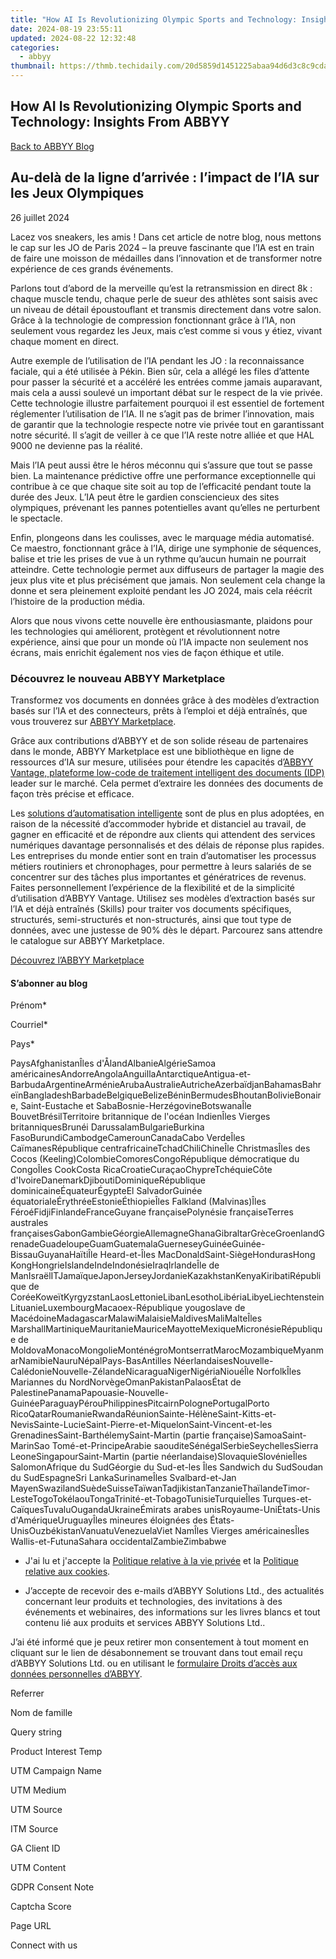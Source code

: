 ```yaml
---
title: "How AI Is Revolutionizing Olympic Sports and Technology: Insights From ABBYY"
date: 2024-08-19 23:55:11
updated: 2024-08-22 12:32:48
categories:
  - abbyy
thumbnail: https://thmb.techidaily.com/20d5859d1451225abaa94d6d3c8c9cdada02fd525d9a47948cb889f866ae7774.jpg
---
```


## How AI Is Revolutionizing Olympic Sports and Technology: Insights From ABBYY

[Back to ABBYY Blog](https://tools.techidaily.com/abbyy/products/)

## Au-delà de la ligne d’arrivée : l’impact de l’IA sur les Jeux Olympiques

26 juillet 2024

Lacez vos sneakers, les amis ! Dans cet article de notre blog, nous mettons le cap sur les JO de Paris 2024 – la preuve fascinante que l’IA est en train de faire une moisson de médailles dans l’innovation et de transformer notre expérience de ces grands événements.

Parlons tout d’abord de la merveille qu’est la retransmission en direct 8k : chaque muscle tendu, chaque perle de sueur des athlètes sont saisis avec un niveau de détail époustouflant et transmis directement dans votre salon. Grâce à la technologie de compression fonctionnant grâce à l’IA, non seulement vous regardez les Jeux, mais c’est comme si vous y étiez, vivant chaque moment en direct. 

Autre exemple de l’utilisation de l’IA pendant les JO : la reconnaissance faciale, qui a été utilisée à Pékin. Bien sûr, cela a allégé les files d’attente pour passer la sécurité et a accéléré les entrées comme jamais auparavant, mais cela a aussi soulevé un important débat sur le respect de la vie privée. Cette technologie illustre parfaitement pourquoi il est essentiel de fortement réglementer l’utilisation de l’IA. Il ne s’agit pas de brimer l’innovation, mais de garantir que la technologie respecte notre vie privée tout en garantissant notre sécurité. Il s’agit de veiller à ce que l’IA reste notre alliée et que HAL 9000 ne devienne pas la réalité. 

Mais l’IA peut aussi être le héros méconnu qui s’assure que tout se passe bien. La maintenance prédictive offre une performance exceptionnelle qui contribue à ce que chaque site soit au top de l’efficacité pendant toute la durée des Jeux. L’IA peut être le gardien consciencieux des sites olympiques, prévenant les pannes potentielles avant qu’elles ne perturbent le spectacle. 

Enfin, plongeons dans les coulisses, avec le marquage média automatisé. Ce maestro, fonctionnant grâce à l’IA, dirige une symphonie de séquences, balise et trie les prises de vue à un rythme qu’aucun humain ne pourrait atteindre. Cette technologie permet aux diffuseurs de partager la magie des jeux plus vite et plus précisément que jamais. Non seulement cela change la donne et sera pleinement exploité pendant les JO 2024, mais cela réécrit l’histoire de la production média. 

Alors que nous vivons cette nouvelle ère enthousiasmante, plaidons pour les technologies qui améliorent, protègent et révolutionnent notre expérience, ainsi que pour un monde où l’IA impacte non seulement nos écrans, mais enrichit également nos vies de façon éthique et utile.

### Découvrez le nouveau ABBYY Marketplace

Transformez vos documents en données grâce à des modèles d’extraction basés sur l’IA et des connecteurs, prêts à l’emploi et déjà entraînés, que vous trouverez sur [ABBYY Marketplace](https://tools.techidaily.com/abbyy/products/). 

Grâce aux contributions d’ABBYY et de son solide réseau de partenaires dans le monde, ABBYY Marketplace est une bibliothèque en ligne de ressources d’IA sur mesure, utilisées pour étendre les capacités d’[ABBYY Vantage, plateforme low-code de traitement intelligent des documents (IDP)](https://tools.techidaily.com/abbyy/products/) leader sur le marché. Cela permet d’extraire les données des documents de façon très précise et efficace. 

Les [solutions d’automatisation intelligente](https://tools.techidaily.com/abbyy/products/) sont de plus en plus adoptées, en raison de la nécessité d’accommoder hybride et distanciel au travail, de gagner en efficacité et de répondre aux clients qui attendent des services numériques davantage personnalisés et des délais de réponse plus rapides. Les entreprises du monde entier sont en train d’automatiser les processus métiers routiniers et chronophages, pour permettre à leurs salariés de se concentrer sur des tâches plus importantes et génératrices de revenus. Faites personnellement l’expérience de la flexibilité et de la simplicité d’utilisation d’ABBYY Vantage. Utilisez ses modèles d’extraction basés sur l’IA et déjà entraînés (Skills) pour traiter vos documents spécifiques, structurés, semi-structurés et non-structurés, ainsi que tout type de données, avec une justesse de 90% dès le départ. Parcourez sans attendre le catalogue sur ABBYY Marketplace. 

[Découvrez l’ABBYY Marketplace](https://tools.techidaily.com/abbyy/products/)

#### S’abonner au blog

Prénom\*

Courriel\*

Pays\*

PaysAfghanistanÎles d'ÅlandAlbanieAlgérieSamoa américainesAndorreAngolaAnguillaAntarctiqueAntigua-et-BarbudaArgentineArménieArubaAustralieAutricheAzerbaïdjanBahamasBahreïnBangladeshBarbadeBelgiqueBelizeBéninBermudesBhoutanBolivieBonaire, Saint-Eustache et SabaBosnie-HerzégovineBotswanaÎle BouvetBrésilTerritoire britannique de l'océan IndienÎles Vierges britanniquesBrunéi DarussalamBulgarieBurkina FasoBurundiCambodgeCamerounCanadaCabo VerdeÎles CaïmanesRépublique centrafricaineTchadChiliChineÎle ChristmasÎles des Cocos (Keeling)ColombieComoresCongoRépublique démocratique du CongoÎles CookCosta RicaCroatieCuraçaoChypreTchéquieCôte d'IvoireDanemarkDjiboutiDominiqueRépublique dominicaineÉquateurÉgypteEl SalvadorGuinée équatorialeÉrythréeEstonieÉthiopieÎles Falkland (Malvinas)Îles FéroéFidjiFinlandeFranceGuyane françaisePolynésie françaiseTerres australes françaisesGabonGambieGéorgieAllemagneGhanaGibraltarGrèceGroenlandGrenadeGuadeloupeGuamGuatemalaGuerneseyGuinéeGuinée-BissauGuyanaHaïtiÎle Heard-et-Îles MacDonaldSaint-SiègeHondurasHong KongHongrieIslandeIndeIndonésieIraqIrlandeÎle de ManIsraëlITJamaïqueJaponJerseyJordanieKazakhstanKenyaKiribatiRépublique de CoréeKoweïtKyrgyzstanLaosLettonieLibanLesothoLibériaLibyeLiechtensteinLituanieLuxembourgMacaoex-République yougoslave de MacédoineMadagascarMalawiMalaisieMaldivesMaliMalteÎles MarshallMartiniqueMauritanieMauriceMayotteMexiqueMicronésieRépublique de MoldovaMonacoMongolieMonténégroMontserratMarocMozambiqueMyanmarNamibieNauruNépalPays-BasAntilles NéerlandaisesNouvelle-CalédonieNouvelle-ZélandeNicaraguaNigerNigériaNiouéÎle NorfolkÎles Mariannes du NordNorvègeOmanPakistanPalaosÉtat de PalestinePanamaPapouasie-Nouvelle-GuinéeParaguayPérouPhilippinesPitcairnPolognePortugalPorto RicoQatarRoumanieRwandaRéunionSainte-HélèneSaint-Kitts-et-NevisSainte-LucieSaint-Pierre-et-MiquelonSaint-Vincent-et-les GrenadinesSaint-BarthélemySaint-Martin (partie française)SamoaSaint-MarinSao Tomé-et-PrincipeArabie saouditeSénégalSerbieSeychellesSierra LeoneSingapourSaint-Martin (partie néerlandaise)SlovaquieSlovénieÎles SalomonAfrique du SudGéorgie du Sud-et-les Îles Sandwich du SudSoudan du SudEspagneSri LankaSurinameÎles Svalbard-et-Jan MayenSwazilandSuèdeSuisseTaïwanTadjikistanTanzanieThaïlandeTimor-LesteTogoTokélaouTongaTrinité-et-TobagoTunisieTurquieÎles Turques-et-CaïquesTuvaluOugandaUkraineÉmirats arabes unisRoyaume-UniÉtats-Unis d'AmériqueUruguayÎles mineures éloignées des États-UnisOuzbékistanVanuatuVenezuelaViet NamÎles Vierges américainesÎles Wallis-et-FutunaSahara occidentalZambieZimbabwe

* J'ai lu et j'accepte la [Politique relative à la vie privée](https://tools.techidaily.com/abbyy/products/) et la [Politique relative aux cookies](https://tools.techidaily.com/abbyy/products/).

* J’accepte de recevoir des e-mails d’ABBYY Solutions Ltd., des actualités concernant leur produits et technologies, des invitations à des événements et webinaires, des informations sur les livres blancs et tout contenu lié aux produits et services ABBYY Solutions Ltd..  
    
J’ai été informé que je peux retirer mon consentement à tout moment en cliquant sur le lien de désabonnement se trouvant dans tout email reçu d’ABBYY Solutions Ltd. ou en utilisant le [formulaire Droits d’accès aux données personnelles d’ABBYY](https://tools.techidaily.com/abbyy/products/).

Referrer

Nom de famille

Query string

Product Interest Temp

UTM Campaign Name

UTM Medium

UTM Source

ITM Source

GA Client ID

UTM Content

GDPR Consent Note

Captcha Score

Page URL

Connect with us

<ins class="adsbygoogle"
     style="display:block"
     data-ad-format="autorelaxed"
     data-ad-client="ca-pub-7571918770474297"
     data-ad-slot="1223367746"></ins>



<ins class="adsbygoogle"
     style="display:block"
     data-ad-client="ca-pub-7571918770474297"
     data-ad-slot="8358498916"
     data-ad-format="auto"
     data-full-width-responsive="true"></ins>

